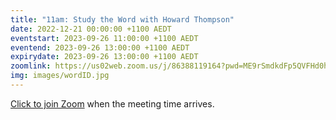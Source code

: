 ```yaml
---
title: "11am: Study the Word with Howard Thompson"
date: 2022-12-21 00:00:00 +1100 AEDT
eventstart: 2023-09-26 11:00:00 +1100 AEDT
eventend: 2023-09-26 13:00:00 +1100 AEDT
expirydate: 2023-09-26 13:00:00 +1100 AEDT
zoomlink: https://us02web.zoom.us/j/86388119164?pwd=ME9rSmdkdFp5QVFHd0hIbDZmNXhRQT09
img: images/wordID.jpg
---
```


[Click to join Zoom](https://us02web.zoom.us/j/86388119164?pwd=ME9rSmdkdFp5QVFHd0hIbDZmNXhRQT09) when the meeting time arrives.